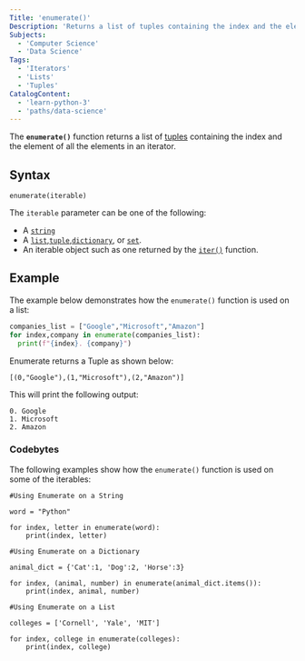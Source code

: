```yaml
---
Title: 'enumerate()'
Description: 'Returns a list of tuples containing the index and the element of all the elements in an iterator.'
Subjects:
  - 'Computer Science'
  - 'Data Science'
Tags:
  - 'Iterators'
  - 'Lists'
  - 'Tuples'
CatalogContent:
  - 'learn-python-3'
  - 'paths/data-science'
---
```


The **`enumerate()`** function returns a list of [tuples](https://www.codecademy.com/resources/docs/python/tuples) containing the index and the element of all the elements in an iterator.

## Syntax

```pseudo
enumerate(iterable)
```

The `iterable` parameter can be one of the following:

- A [`string`](https://www.codecademy.com/resources/docs/python/strings)
- A [`list`](https://www.codecademy.com/resources/docs/python/lists),[`tuple`](https://www.codecademy.com/resources/docs/python/tuples),[`dictionary`](https://www.codecademy.com/resources/docs/python/dictionaries), or [`set`](https://www.codecademy.com/resources/docs/python/sets).
- An iterable object such as one returned by the [`iter()`](https://www.codecademy.com/resources/docs/python/iterators/iter) function.

## Example

The example below demonstrates how the `enumerate()` function is used on a list:

```py
companies_list = ["Google","Microsoft","Amazon"]
for index,company in enumerate(companies_list):
  print(f"{index}. {company}")
```
Enumerate returns a Tuple as shown below:

```shell
[(0,"Google"),(1,"Microsoft"),(2,"Amazon")]
```

This will print the following output:

```shell
0. Google
1. Microsoft
2. Amazon
```

### Codebytes

The following examples show how the `enumerate()` function is used on some of the iterables:

```codebyte/python
#Using Enumerate on a String

word = "Python"

for index, letter in enumerate(word):
    print(index, letter)
    
#Using Enumerate on a Dictionary

animal_dict = {'Cat':1, 'Dog':2, 'Horse':3}

for index, (animal, number) in enumerate(animal_dict.items()):
    print(index, animal, number)

#Using Enumerate on a List

colleges = ['Cornell', 'Yale', 'MIT']

for index, college in enumerate(colleges):
    print(index, college)
```
